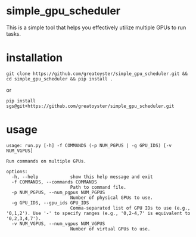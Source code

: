# simple_gpu_scheduler
This is a simple tool that helps you effectively utilize multiple GPUs to run tasks.

# installation
```
git clone https://github.com/greatoyster/simple_gpu_scheduler.git && cd simple_gpu_scheduler && pip install .
```
or
```
pip install sgs@git+https://github.com/greatoyster/simple_gpu_scheduler.git
```

# usage
```
usage: run.py [-h] -f COMMANDS (-p NUM_PGPUS | -g GPU_IDS) [-v NUM_VGPUS]

Run commands on multiple GPUs.

options:
  -h, --help            show this help message and exit
  -f COMMANDS, --commands COMMANDS
                        Path to command file.
  -p NUM_PGPUS, --num_pgpus NUM_PGPUS
                        Number of physical GPUs to use.
  -g GPU_IDS, --gpu_ids GPU_IDS
                        Comma-separated list of GPU IDs to use (e.g., '0,1,2'). Use '-' to specify ranges (e.g., '0,2-4,7' is equivalent to '0,2,3,4,7').
  -v NUM_VGPUS, --num_vgpus NUM_VGPUS
                        Number of virtual GPUs to use.
```

